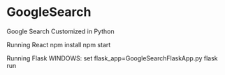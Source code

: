 # GoogleSearch
Google Search Customized in Python

Running React
npm install
npm start

Running Flask
WINDOWS: set flask_app=GoogleSearchFlaskApp.py
flask run
